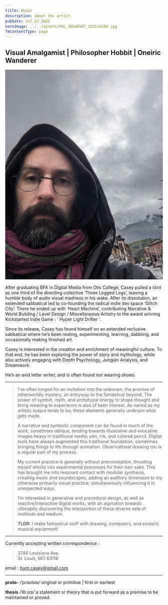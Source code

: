 ```yaml
---
title: About
description: about the artist
pubDate: Jul 22 2025
heroImage: ../../assets/PXL_20240507_162116209.jpg
fmContentType: page
---
```


## Visual Amalgamist | Philosopher Hobbit | Oneiric Wanderer

![Selfie of the Artist in Italy](../../assets/PXL_20240507_162116209.jpg)

After graduating BFA in Digital Media from Otis College, Casey pulled a stint as one third of the directing collective ‘Three Legged Legs’, leaving a humble body of audio visual madness in his wake. After its dissolution, an extended sabbatical led to co-founding the radical indie dev space ‘Glitch City’. There he ended up with ‘Heart Machine‘, contributing Narrative & World Building / Level Design / Miscellaneous Artistry to the award winning Kickstarted Indie Game : ‘ Hyper Light Drifter ’.

Since its release, Casey has found himself on an extended reclusive sabbatical where he’s been resting, experimenting, learning, dabbling, and occasionally making finished art.

Casey is interested in the creation and enrichment of meaningful culture. To that end, he has been exploring the power of story and mythology, while also actively engaging with Depth Psychology, Jungian Analysis, and Dreamwork.

He’s an avid letter writer, and is often found not wearing shoes.

---

> I’ve often longed for an invitation into the unknown, the promise of otherworldly mystery, an entryway to the fantastical beyond. The power of symbol, myth, and archetypal energy to shape thought and bring meaning to experience is also of keen interest. As varied as my artistic output tends to be, these elements generally underpin what gets made.
>
> A narrative and symbolic component can be found in much of the work, sometimes oblique, tending towards illustrative and evocative images heavy in traditional media; pen, ink, and colored pencil. Digital tools have always augmented this traditional foundation, sometimes bringing things to life through animation. Observational drawing too is a regular part of my process.
>
> My current practice is generally without preconception, thrusting myself wholly into experimental processes for their own sake. This has brought me into resonant contact with modular synthesis, creating music and soundscapes, adding an auditory dimension to my otherwise primarily visual practice; simultaneously influencing it in unexpected ways.
>
> I’m interested in generative and procedural design, as well as reactive/interactive digital works, with an aspiration towards ultimately discovering the intersection of these diverse sets of methods and medium.
>
> **TLDR:** I make fantastical stuff with drawing, computers, and esoteric musical equipment!

---

Currently accepting written correspondence :

> 3744 Louisiana Ave.  
> St. Louis, MO 63118

email : hunt.casey@gmail.com

---

**proto-**
_/ˈprəʊtəʊ/_
original or primitive | first or earliest

**thesis**
_/ˈθiːsɪs/_
a statement or theory that is put forward as a premise to be maintained or proved.
